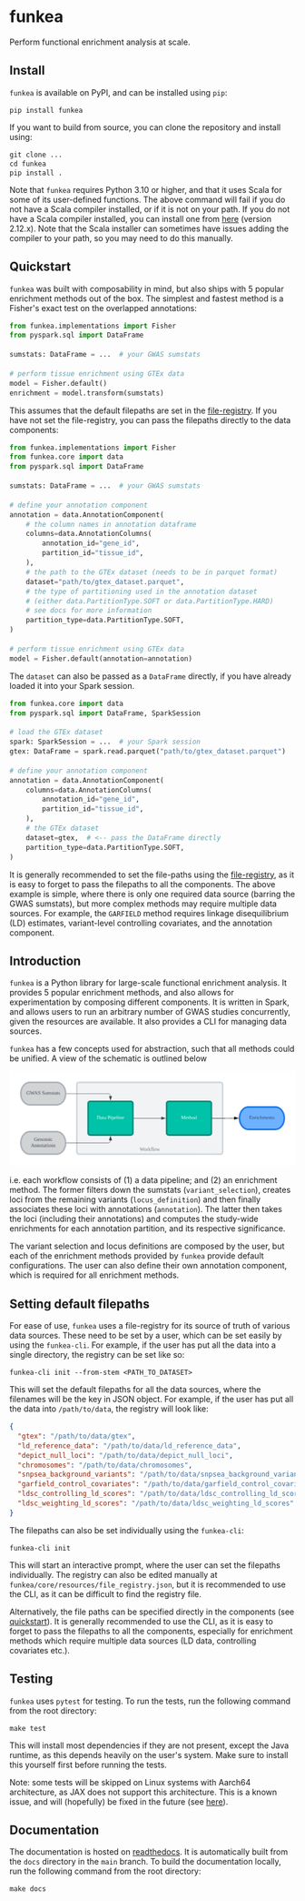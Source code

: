 # funkea

Perform functional enrichment analysis at scale.

## Install

`funkea` is available on PyPI, and can be installed using `pip`:

```shell
pip install funkea
```

If you want to build from source, you can clone the repository and install using:

```shell
git clone ...
cd funkea
pip install .
```

Note that `funkea` requires Python 3.10 or higher, and that it uses Scala for some of its
user-defined functions. The above command will fail if you do not have a Scala compiler installed,
or if it is not on your path. If you do not have a Scala compiler installed, you can install one
from [here](https://www.scala-lang.org/download/) (version 2.12.x). Note that the Scala installer
can sometimes have issues adding the compiler to your path, so you may need to do this manually.

## Quickstart

`funkea` was built with composability in mind, but also ships with 5 popular enrichment methods out
of the box. The simplest and fastest method is a Fisher's exact test on the overlapped annotations:

```python
from funkea.implementations import Fisher
from pyspark.sql import DataFrame

sumstats: DataFrame = ...  # your GWAS sumstats

# perform tissue enrichment using GTEx data
model = Fisher.default()
enrichment = model.transform(sumstats)
```

This assumes that the default filepaths are set in the [file-registry](#setting-default-filepaths).
If you have not set the file-registry, you can pass the filepaths directly to the data components:

```python
from funkea.implementations import Fisher
from funkea.core import data
from pyspark.sql import DataFrame

sumstats: DataFrame = ...  # your GWAS sumstats

# define your annotation component
annotation = data.AnnotationComponent(
    # the column names in annotation dataframe
    columns=data.AnnotationColumns(
        annotation_id="gene_id",
        partition_id="tissue_id",
    ),
    # the path to the GTEx dataset (needs to be in parquet format)
    dataset="path/to/gtex_dataset.parquet",
    # the type of partitioning used in the annotation dataset
    # (either data.PartitionType.SOFT or data.PartitionType.HARD)
    # see docs for more information
    partition_type=data.PartitionType.SOFT,
)

# perform tissue enrichment using GTEx data
model = Fisher.default(annotation=annotation)
```

The `dataset` can also be passed as a `DataFrame` directly, if you have already loaded it into your
Spark session.

```python
from funkea.core import data
from pyspark.sql import DataFrame, SparkSession

# load the GTEx dataset
spark: SparkSession = ...  # your Spark session
gtex: DataFrame = spark.read.parquet("path/to/gtex_dataset.parquet")

# define your annotation component
annotation = data.AnnotationComponent(
    columns=data.AnnotationColumns(
        annotation_id="gene_id",
        partition_id="tissue_id",
    ),
    # the GTEx dataset
    dataset=gtex,  # <-- pass the DataFrame directly
    partition_type=data.PartitionType.SOFT,
)
```

It is generally recommended to set the file-paths using the
[file-registry](#setting-default-filepaths), as it is easy to forget to pass the filepaths to all
the components. The above example is simple, where there is only one required data source (barring
the GWAS sumstats), but more complex methods may require multiple data sources. For example, the
`GARFIELD` method requires linkage disequilibrium (LD) estimates, variant-level controlling
covariates, and the annotation component.

## Introduction

`funkea` is a Python library for large-scale functional enrichment analysis. It provides 5 popular
enrichment methods, and also allows for experimentation by composing different components. It is
written in Spark, and allows users to run an arbitrary number of GWAS studies concurrently, given
the resources are available. It also provides a CLI for managing data sources.

`funkea` has a few concepts used for abstraction, such that all methods could be unified. A view of
the schematic is outlined below

![schematic](docs/source/_static/schematic.png)

i.e. each workflow consists of (1) a data pipeline; and (2) an enrichment method. The former filters
down the sumstats (`variant_selection`), creates loci from the remaining variants
(`locus_definition`) and then finally associates these loci with annotations (`annotation`). The
latter then takes the loci (including their annotations) and computes the study-wide enrichments
for each annotation partition, and its respective significance.

The variant selection and locus definitions are composed by the user, but each of the enrichment
methods provided by `funkea` provide default configurations. The user can also define their own
annotation component, which is required for all enrichment methods.

## Setting default filepaths

For ease of use, `funkea` uses a file-registry for its source of truth of various data sources. These
need to be set by a user, which can be set easily by using the `funkea-cli`. For example, if the
user has put all the data into a single directory, the registry can be set like so:

```shell
funkea-cli init --from-stem <PATH_TO_DATASET>
```

This will set the default filepaths for all the data sources, where the filenames will be the key
in JSON object. For example, if the user has put all the data into `/path/to/data`, the registry
will look like:

```json
{
  "gtex": "/path/to/data/gtex",
  "ld_reference_data": "/path/to/data/ld_reference_data",
  "depict_null_loci": "/path/to/data/depict_null_loci",
  "chromosomes": "/path/to/data/chromosomes",
  "snpsea_background_variants": "/path/to/data/snpsea_background_variants",
  "garfield_control_covariates": "/path/to/data/garfield_control_covariates",
  "ldsc_controlling_ld_scores": "/path/to/data/ldsc_controlling_ld_scores",
  "ldsc_weighting_ld_scores": "/path/to/data/ldsc_weighting_ld_scores"
}
```

The filepaths can also be set individually using the `funkea-cli`:

```shell
funkea-cli init
```

This will start an interactive prompt, where the user can set the filepaths individually. The
registry can also be edited manually at
`funkea/core/resources/file_registry.json`, but it is recommended to use the CLI, as it can be
difficult to find the registry file.

Alternatively, the file paths can be specified directly in the components
(see [quickstart](#quickstart)). It is generally recommended to use the CLI, as it is easy to forget
to pass the filepaths to all the components, especially for enrichment methods which require
multiple data sources (LD data, controlling covariates etc.).

## Testing

`funkea` uses `pytest` for testing. To run the tests, run the following command from the root
directory:

```shell
make test
```

This will install most dependencies if they are not present, except the Java runtime, as this
depends heavily on the user's system. Make sure to install this yourself first before running the
tests.

Note: some tests will be skipped on Linux systems with Aarch64 architecture, as JAX does not support
this architecture. This is a known issue, and will (hopefully) be fixed in the future (see
[here](https://github.com/google/jax/issues/7097)).

## Documentation

The documentation is hosted on [readthedocs](https://funkea.readthedocs.io/en/latest/). It is
automatically built from the `docs` directory in the `main` branch. To build the documentation
locally, run the following command from the root directory:

```shell
make docs
```
